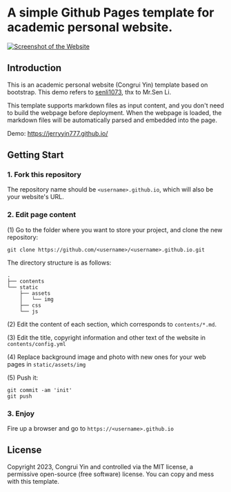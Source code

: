 # A simple Github Pages template for academic personal website.

[![Screenshot of the Website](https://github.com/JerryYin777/JerryYin777.github.io/blob/master/screenshot.png)](https://jerryyin777.github.io/)

## Introduction

This is an academic personal website (Congrui Yin) template based on bootstrap. This demo refers to [senli1073](https://github.com/senli1073/senli1073.github.io), thx to Mr.Sen Li.

This template supports markdown files as input content, and you don't need to build the webpage before deployment. When the webpage is loaded, the markdown files will be automatically parsed and embedded into the page.

Demo: https://jerryyin777.github.io/


## Getting Start
### 1. Fork this repository
The repository name should be `<username>.github.io`, which will also be your website's URL.


### 2. Edit page content

(1) Go to the folder where you want to store your project, and clone the new repository:
```
git clone https://github.com/<username>/<username>.github.io.git
```
The directory structure is as follows:

```.
.
├── contents
└── static
    ├── assets
    │   └── img
    ├── css
    └── js
```

(2) Edit the content of each section, which corresponds to `contents/*.md`.

(3) Edit the title, copyright information and other text of the website in `contents/config.yml`

(4) Replace background image and photo with new ones for your web pages in `static/assets/img`

(5) Push it: 
```
git commit -am 'init'
git push
```


### 3. Enjoy

Fire up a browser and go to `https://<username>.github.io`



## License

Copyright 2023, Congrui Yin and controlled via the MIT license, a permissive open-source (free software) license. You can copy and mess with this template.
